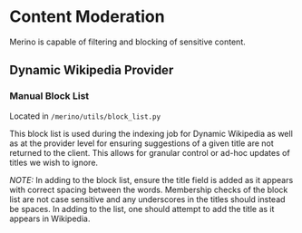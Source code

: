 # Content Moderation
Merino is capable of filtering and blocking of sensitive content.

## Dynamic Wikipedia Provider

### Manual Block List
Located in `/merino/utils/block_list.py`

This block list is used during the indexing job for Dynamic Wikipedia as well as at the
provider level for ensuring suggestions of a given title are not returned to the client.
This allows for granular control or ad-hoc updates of titles we wish to ignore.

*NOTE:* In adding to the block list, ensure the title field is added as it appears
with correct spacing between the words. Membership checks of the block list are not
case sensitive and any underscores in the titles should instead be spaces.
In adding to the list, one should attempt to add the title as it appears in Wikipedia.